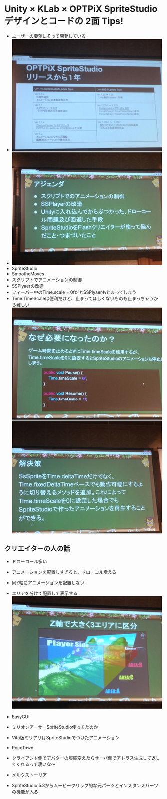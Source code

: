 # Unity × KLab × OPTPiX SpriteStudio デザインとコードの 2面 Tips!
* ユーザーの要望にそって開発している
* ![](images/IMG_0155.jpg)
* ![](images/IMG_0156.jpg)
* SpriteStudio
* SmootheMoves
* スクリプトでアニメーションの制御
* SSPlyaerの改造
* フィーバー中のTime.scale = 0fだとSSPlyaerもとまってしまう
* Time.TimeScaleは便利だけど、止まってほしくないものも止まっちゃうから難しい
![](images/IMG_0164.jpg)
![](images/IMG_0165.jpg)

## クリエイターの人の話
* ドローコール多い
* アニメーションを配置しすぎると、ドローコル増える
* 同Z軸にアニメーションを配置しない
* エリアを分けて配置して表示する
![](images/IMG_0176.jpg)
* EasyGUI

* ミリオンアーサーSpriteStudio使ってたのか
* Vita版ミリアサはSpriteStudioでつけたアニメーション
* PocoTown
* クライアント側でアバターの服装変えたらサーバ側でアトラス生成して返してくれるって凄いな～
* メルクストーリア
* SpriteStudio 5.3からムービークリップ的な元パーツとインスタンスパーツの機能が入る
